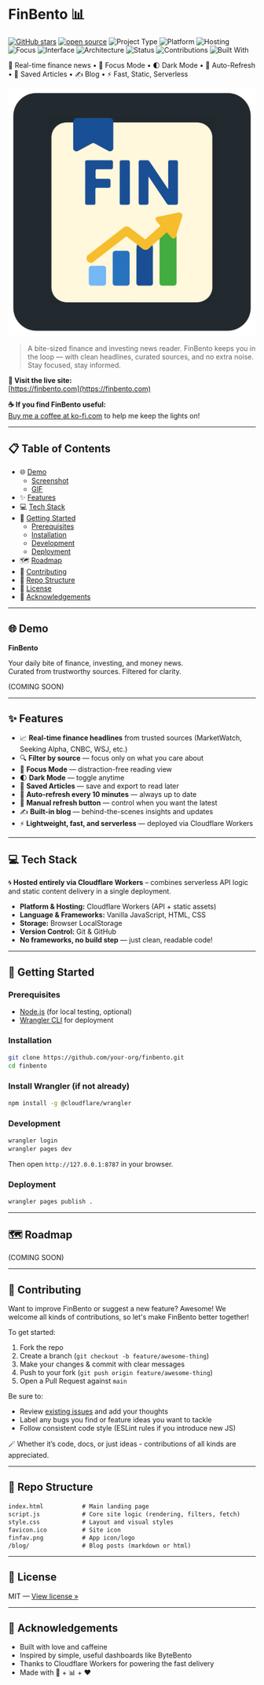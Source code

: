 # FinBento 📊

[![GitHub stars](https://img.shields.io/github/stars/byte-bento/finbento?style=social)](https://github.com/byte-bento/finbento/stargazers)
[![open source](https://img.shields.io/badge/open%20source-Yes-brightgreen.svg)](https://opensource.org)
![Project Type](https://img.shields.io/badge/type-project-blue)
![Platform](https://img.shields.io/badge/platform-Cloudflare%20Workers-black)
![Hosting](https://img.shields.io/badge/hosting-Cloudflare-orange)
![Focus](https://img.shields.io/badge/focus-tech%20news-9cf)
![Interface](https://img.shields.io/badge/interface-frontend--only-lightgrey)
![Architecture](https://img.shields.io/badge/architecture-serverless-yellow)
![Status](https://img.shields.io/badge/status-active-brightgreen)
![Contributions](https://img.shields.io/badge/contributions-welcome-brightgreen)
![Built With](https://img.shields.io/badge/built%20with-curiosity%20%26%20caffeine-ff69b4)

📰 Real-time finance news • 🧘 Focus Mode • 🌓 Dark Mode • 🔁 Auto-Refresh • 📁 Saved Articles • ✍️ Blog • ⚡ Fast, Static, Serverless

![FinBento Icon](finfav.png)

> A bite-sized finance and investing news reader. FinBento keeps you in the loop — with clean headlines, curated sources, and no extra noise. Stay focused, stay informed.

**🔗 Visit the live site:**<br>
[https://finbento.com](https://finbento.com)

**☕ If you find FinBento useful:**<br>
<a href='https://ko-fi.com/O4O81GA31F' target='_blank'>Buy me a coffee at ko-fi.com</a> to help me keep the lights on!

---

## 📋 Table of Contents

- 🌐 [Demo](#demo)
  - [Screenshot](#screenshot)
  - [GIF](#gif)
- ✨ [Features](#features)
- 💻 [Tech Stack](#tech-stack)
- 🏁 [Getting Started](#getting-started)
  - [Prerequisites](#prerequisites)
  - [Installation](#installation)
  - [Development](#development)
  - [Deployment](#deployment)
- 🗺️ [Roadmap](#roadmap)
- 🤝 [Contributing](#contributing)
- 📁 [Repo Structure](#repo-structure)
- 📄 [License](#license)
- 🙏 [Acknowledgements](#acknowledgements)

---

## 🌐 Demo

**FinBento**

Your daily bite of finance, investing, and money news.  
Curated from trustworthy sources. Filtered for clarity.

(COMING SOON)

---

## ✨ Features

- 📈 **Real-time finance headlines** from trusted sources (MarketWatch, Seeking Alpha, CNBC, WSJ, etc.)
- 🔍 **Filter by source** — focus only on what you care about
- 🧘 **Focus Mode** — distraction-free reading view
- 🌓 **Dark Mode** — toggle anytime
- 📁 **Saved Articles** — save and export to read later
- 🔁 **Auto-refresh every 10 minutes** — always up to date
- 🔄 **Manual refresh button** — control when you want the latest
- ✍️ **Built-in blog** — behind-the-scenes insights and updates
- ⚡ **Lightweight, fast, and serverless** — deployed via Cloudflare Workers

---

## 💻 Tech Stack

🌀 **Hosted entirely via Cloudflare Workers** – combines serverless API logic and static content delivery in a single deployment.

- **Platform & Hosting:** Cloudflare Workers (API + static assets)
- **Language & Frameworks:** Vanilla JavaScript, HTML, CSS
- **Storage:** Browser LocalStorage
- **Version Control:** Git & GitHub
- **No frameworks, no build step** — just clean, readable code!

---

## 🏁 Getting Started

### Prerequisites

- [Node.js](https://nodejs.org/) (for local testing, optional)
- [Wrangler CLI](https://developers.cloudflare.com/workers/wrangler/) for deployment

### Installation

```bash
git clone https://github.com/your-org/finbento.git
cd finbento
```

### Install Wrangler (if not already)

```bash
npm install -g @cloudflare/wrangler
```

### Development

```bash
wrangler login
wrangler pages dev
```

Then open `http://127.0.0.1:8787` in your browser.

### Deployment

```bash
wrangler pages publish .
```

---

## 🗺️ Roadmap

(COMING SOON)

---

## 🤝 Contributing

Want to improve FinBento or suggest a new feature? Awesome! We welcome all kinds of contributions, so let's make FinBento better together! 

To get started:

1. Fork the repo
2. Create a branch (`git checkout -b feature/awesome-thing`)
3. Make your changes & commit with clear messages
4. Push to your fork (`git push origin feature/awesome-thing`)
5. Open a Pull Request against `main`

Be sure to:

- Review [existing issues](https://github.com/byte-bento/finbento/issues) and add your thoughts
- Label any bugs you find or feature ideas you want to tackle
- Follow consistent code style (ESLint rules if you introduce new JS)

🪄 Whether it’s code, docs, or just ideas - contributions of all kinds are appreciated. 

---

## 📁 Repo Structure

```
index.html           # Main landing page
script.js            # Core site logic (rendering, filters, fetch)
style.css            # Layout and visual styles
favicon.ico          # Site icon
finfav.png           # App icon/logo
/blog/               # Blog posts (markdown or html)
```

---

## 📄 License

MIT — [View license »](LICENSE)

---

## 🙏 Acknowledgements

- Built with love and caffeine
- Inspired by simple, useful dashboards like ByteBento
- Thanks to Cloudflare Workers for powering the fast delivery
- Made with 🧠 + 📊 + ❤️
